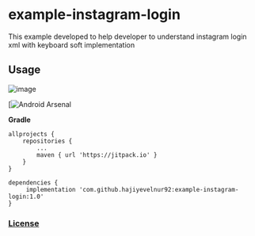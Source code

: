 # example-instagram-login
This example developed to help developer to understand instagram login xml with keyboard soft implementation

## **Usage** ##
![image](https://image.ibb.co/cCxFt8/ezgif_com_video_to_gif.gif)

[![Android Arsenal]()


**Gradle**

    allprojects {
		repositories {
			...
			maven { url 'https://jitpack.io' }
		}
	}

    dependencies {
         implementation 'com.github.hajiyevelnur92:example-instagram-login:1.0'
    }


### [License](./LICENSE)
